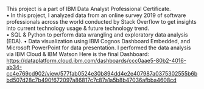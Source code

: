 This project is a part of IBM Data Analyst Professional Certificate.  
• In this project, I analyzed data from an online survey 2019 of software professionals across the world conducted by Stack Overflow to get insights into current technology usage & future technology trend.  
• SQL & Python to perform data wrangling and exploratory data analysis (EDA).
• Data visualization using IBM Cognos Dashboard Embedded, and Microsoft PowerPoint for data presentation.
I performed the data analysis via IBM Cloud & IBM Watson  Here is the final Dashboard: 
https://dataplatform.cloud.ibm.com/dashboards/ccc0aae5-80b2-4016-ab34-cc4e769cd902/view/577fab0524e30b894dd4e2e407987a0375302555b6bbd507d28c7b490f672097a86817c7c87a1a5b8b47036afbba4608cd
